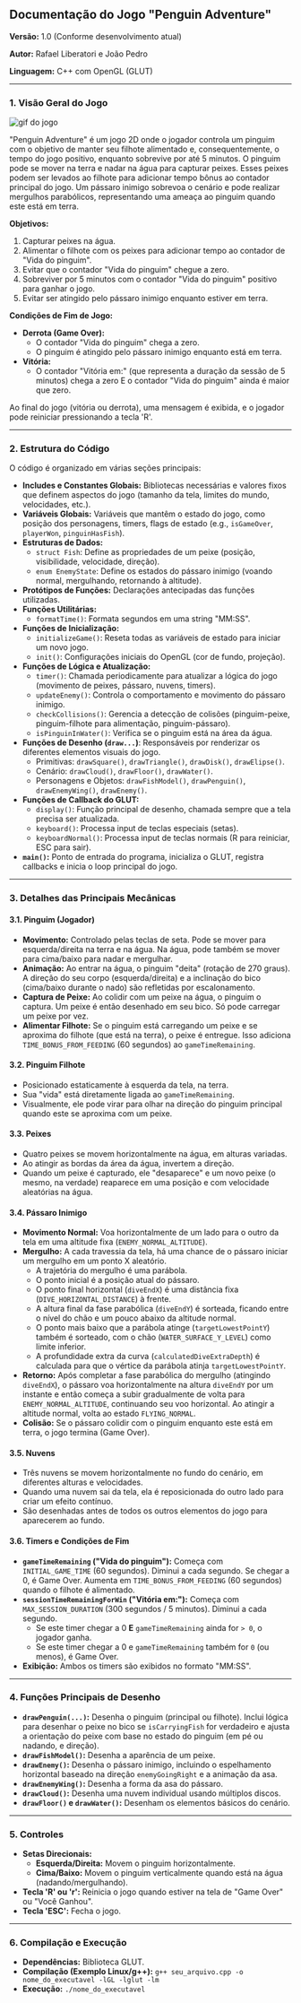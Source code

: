 ## Documentação do Jogo "Penguin Adventure"

**Versão:** 1.0 (Conforme desenvolvimento atual)

**Autor:** Rafael Liberatori e João Pedro

**Linguagem:** C++ com OpenGL (GLUT)

---

### 1. Visão Geral do Jogo
![gif do jogo](https://i.imgur.com/s0jcTwI.gif)

"Penguin Adventure" é um jogo 2D onde o jogador controla um pinguim com o objetivo de manter seu filhote alimentado e, consequentemente, o tempo do jogo positivo, enquanto sobrevive por até 5 minutos. O pinguim pode se mover na terra e nadar na água para capturar peixes. Esses peixes podem ser levados ao filhote para adicionar tempo bônus ao contador principal do jogo. Um pássaro inimigo sobrevoa o cenário e pode realizar mergulhos parabólicos, representando uma ameaça ao pinguim quando este está em terra.

**Objetivos:**
1.  Capturar peixes na água.
2.  Alimentar o filhote com os peixes para adicionar tempo ao contador de "Vida do pinguim".
3.  Evitar que o contador "Vida do pinguim" chegue a zero.
4.  Sobreviver por 5 minutos com o contador "Vida do pinguim" positivo para ganhar o jogo.
5.  Evitar ser atingido pelo pássaro inimigo enquanto estiver em terra.

**Condições de Fim de Jogo:**
*   **Derrota (Game Over):**
    *   O contador "Vida do pinguim" chega a zero.
    *   O pinguim é atingido pelo pássaro inimigo enquanto está em terra.
*   **Vitória:**
    *   O contador "Vitória em:" (que representa a duração da sessão de 5 minutos) chega a zero E o contador "Vida do pinguim" ainda é maior que zero.

Ao final do jogo (vitória ou derrota), uma mensagem é exibida, e o jogador pode reiniciar pressionando a tecla 'R'.

---

### 2. Estrutura do Código

O código é organizado em várias seções principais:

*   **Includes e Constantes Globais:** Bibliotecas necessárias e valores fixos que definem aspectos do jogo (tamanho da tela, limites do mundo, velocidades, etc.).
*   **Variáveis Globais:** Variáveis que mantêm o estado do jogo, como posição dos personagens, timers, flags de estado (e.g., `isGameOver`, `playerWon`, `pinguinHasFish`).
*   **Estruturas de Dados:**
    *   `struct Fish`: Define as propriedades de um peixe (posição, visibilidade, velocidade, direção).
    *   `enum EnemyState`: Define os estados do pássaro inimigo (voando normal, mergulhando, retornando à altitude).
*   **Protótipos de Funções:** Declarações antecipadas das funções utilizadas.
*   **Funções Utilitárias:**
    *   `formatTime()`: Formata segundos em uma string "MM:SS".
*   **Funções de Inicialização:**
    *   `initializeGame()`: Reseta todas as variáveis de estado para iniciar um novo jogo.
    *   `init()`: Configurações iniciais do OpenGL (cor de fundo, projeção).
*   **Funções de Lógica e Atualização:**
    *   `timer()`: Chamada periodicamente para atualizar a lógica do jogo (movimento de peixes, pássaro, nuvens, timers).
    *   `updateEnemy()`: Controla o comportamento e movimento do pássaro inimigo.
    *   `checkCollisions()`: Gerencia a detecção de colisões (pinguim-peixe, pinguim-filhote para alimentação, pinguim-pássaro).
    *   `isPinguinInWater()`: Verifica se o pinguim está na área da água.
*   **Funções de Desenho (`draw...`)**: Responsáveis por renderizar os diferentes elementos visuais do jogo.
    *   Primitivas: `drawSquare()`, `drawTriangle()`, `drawDisk()`, `drawElipse()`.
    *   Cenário: `drawCloud()`, `drawFloor()`, `drawWater()`.
    *   Personagens e Objetos: `drawFishModel()`, `drawPenguin()`, `drawEnemyWing()`, `drawEnemy()`.
*   **Funções de Callback do GLUT:**
    *   `display()`: Função principal de desenho, chamada sempre que a tela precisa ser atualizada.
    *   `keyboard()`: Processa input de teclas especiais (setas).
    *   `keyboardNormal()`: Processa input de teclas normais (R para reiniciar, ESC para sair).
*   **`main()`:** Ponto de entrada do programa, inicializa o GLUT, registra callbacks e inicia o loop principal do jogo.

---

### 3. Detalhes das Principais Mecânicas

#### 3.1. Pinguim (Jogador)
*   **Movimento:** Controlado pelas teclas de seta. Pode se mover para esquerda/direita na terra e na água. Na água, pode também se mover para cima/baixo para nadar e mergulhar.
*   **Animação:** Ao entrar na água, o pinguim "deita" (rotação de 270 graus). A direção do seu corpo (esquerda/direita) e a inclinação do bico (cima/baixo durante o nado) são refletidas por escalonamento.
*   **Captura de Peixe:** Ao colidir com um peixe na água, o pinguim o captura. Um peixe é então desenhado em seu bico. Só pode carregar um peixe por vez.
*   **Alimentar Filhote:** Se o pinguim está carregando um peixe e se aproxima do filhote (que está na terra), o peixe é entregue. Isso adiciona `TIME_BONUS_FROM_FEEDING` (60 segundos) ao `gameTimeRemaining`.

#### 3.2. Pinguim Filhote
*   Posicionado estaticamente à esquerda da tela, na terra.
*   Sua "vida" está diretamente ligada ao `gameTimeRemaining`.
*   Visualmente, ele pode virar para olhar na direção do pinguim principal quando este se aproxima com um peixe.

#### 3.3. Peixes
*   Quatro peixes se movem horizontalmente na água, em alturas variadas.
*   Ao atingir as bordas da área da água, invertem a direção.
*   Quando um peixe é capturado, ele "desaparece" e um novo peixe (o mesmo, na verdade) reaparece em uma posição e com velocidade aleatórias na água.

#### 3.4. Pássaro Inimigo
*   **Movimento Normal:** Voa horizontalmente de um lado para o outro da tela em uma altitude fixa (`ENEMY_NORMAL_ALTITUDE`).
*   **Mergulho:** A cada travessia da tela, há uma chance de o pássaro iniciar um mergulho em um ponto X aleatório.
    *   A trajetória do mergulho é uma parábola.
    *   O ponto inicial é a posição atual do pássaro.
    *   O ponto final horizontal (`diveEndX`) é uma distância fixa (`DIVE_HORIZONTAL_DISTANCE`) à frente.
    *   A altura final da fase parabólica (`diveEndY`) é sorteada, ficando entre o nível do chão e um pouco abaixo da altitude normal.
    *   O ponto mais baixo que a parábola atinge (`targetLowestPointY`) também é sorteado, com o chão (`WATER_SURFACE_Y_LEVEL`) como limite inferior.
    *   A profundidade extra da curva (`calculatedDiveExtraDepth`) é calculada para que o vértice da parábola atinja `targetLowestPointY`.
*   **Retorno:** Após completar a fase parabólica do mergulho (atingindo `diveEndX`), o pássaro voa horizontalmente na altura `diveEndY` por um instante e então começa a subir gradualmente de volta para `ENEMY_NORMAL_ALTITUDE`, continuando seu voo horizontal. Ao atingir a altitude normal, volta ao estado `FLYING_NORMAL`.
*   **Colisão:** Se o pássaro colidir com o pinguim enquanto este está em terra, o jogo termina (Game Over).

#### 3.5. Nuvens
*   Três nuvens se movem horizontalmente no fundo do cenário, em diferentes alturas e velocidades.
*   Quando uma nuvem sai da tela, ela é reposicionada do outro lado para criar um efeito contínuo.
*   São desenhadas antes de todos os outros elementos do jogo para aparecerem ao fundo.

#### 3.6. Timers e Condições de Fim
*   **`gameTimeRemaining` ("Vida do pinguim"):** Começa com `INITIAL_GAME_TIME` (60 segundos). Diminui a cada segundo. Se chegar a 0, é Game Over. Aumenta em `TIME_BONUS_FROM_FEEDING` (60 segundos) quando o filhote é alimentado.
*   **`sessionTimeRemainingForWin` ("Vitória em:"):** Começa com `MAX_SESSION_DURATION` (300 segundos / 5 minutos). Diminui a cada segundo.
    *   Se este timer chegar a 0 **E** `gameTimeRemaining` ainda for `> 0`, o jogador ganha.
    *   Se este timer chegar a 0 e `gameTimeRemaining` também for `0` (ou menos), é Game Over.
*   **Exibição:** Ambos os timers são exibidos no formato "MM:SS".

---

### 4. Funções Principais de Desenho

*   **`drawPenguin(...)`:** Desenha o pinguim (principal ou filhote). Inclui lógica para desenhar o peixe no bico se `isCarryingFish` for verdadeiro e ajusta a orientação do peixe com base no estado do pinguim (em pé ou nadando, e direção).
*   **`drawFishModel()`:** Desenha a aparência de um peixe.
*   **`drawEnemy()`:** Desenha o pássaro inimigo, incluindo o espelhamento horizontal baseado na direção `enemyGoingRight` e a animação da asa.
*   **`drawEnemyWing()`:** Desenha a forma da asa do pássaro.
*   **`drawCloud()`:** Desenha uma nuvem individual usando múltiplos discos.
*   **`drawFloor()` e `drawWater()`:** Desenham os elementos básicos do cenário.

---

### 5. Controles

*   **Setas Direcionais:**
    *   **Esquerda/Direita:** Movem o pinguim horizontalmente.
    *   **Cima/Baixo:** Movem o pinguim verticalmente quando está na água (nadando/mergulhando).
*   **Tecla 'R' ou 'r':** Reinicia o jogo quando estiver na tela de "Game Over" ou "Você Ganhou".
*   **Tecla 'ESC':** Fecha o jogo.

---

### 6. Compilação e Execução

*   **Dependências:** Biblioteca GLUT.
*   **Compilação (Exemplo Linux/g++):**
    `g++ seu_arquivo.cpp -o nome_do_executavel -lGL -lglut -lm`
*   **Execução:**
    `./nome_do_executavel`
